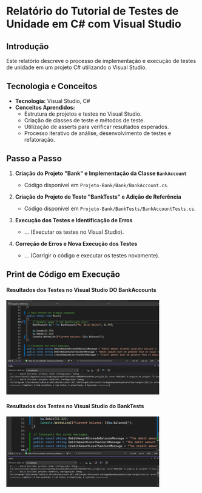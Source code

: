 # Relatório do Tutorial de Testes de Unidade em C# com Visual Studio

## Introdução
Este relatório descreve o processo de implementação e execução de testes de unidade em um projeto C# utilizando o Visual Studio.

## Tecnologia e Conceitos
- **Tecnologia:** Visual Studio, C#
- **Conceitos Aprendidos:**
  - Estrutura de projetos e testes no Visual Studio.
  - Criação de classes de teste e métodos de teste.
  - Utilização de asserts para verificar resultados esperados.
  - Processo iterativo de análise, desenvolvimento de testes e refatoração.

## Passo a Passo
1. **Criação do Projeto "Bank" e Implementação da Classe `BankAccount`**
   - Código disponível em `Projeto-Bank/Bank/BankAccount.cs`.

2. **Criação do Projeto de Teste "BankTests" e Adição de Referência**
   - Código disponível em `Projeto-Bank/BankTests/BankAccountTests.cs`.

3. **Execução dos Testes e Identificação de Erros**
   - ... (Executar os testes no Visual Studio).

4. **Correção de Erros e Nova Execução dos Testes**
   - ... (Corrigir o código e executar os testes novamente).

## Print de Código em Execução

#### Resultados dos Testes no Visual Studio DO BankAccounts


<img width="80%" src="./BankAccounts.png"/>
</br>

#### Resultados dos Testes no Visual Studio do BankTests
<img width="80%" src="./BankTest.png"/>
</br>
